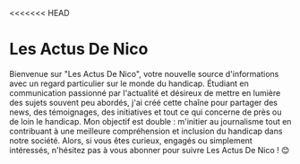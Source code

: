 <<<<<<< HEAD
# Les Actus De Nico

Bienvenue sur "Les Actus De Nico", votre nouvelle source d'informations avec un regard particulier sur le monde du handicap. Étudiant en communication passionné par l'actualité et désireux de mettre en lumière des sujets souvent peu abordés, j'ai créé cette chaîne pour partager des news, des témoignages, des initiatives et tout ce qui concerne de près ou de loin le handicap. Mon objectif est double : m'initier au journalisme tout en contribuant à une meilleure compréhension et inclusion du handicap dans notre société. Alors, si vous êtes curieux, engagés ou simplement intéressés, n'hésitez pas à vous abonner pour suivre Les Actus De Nico ! 😊

